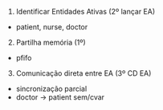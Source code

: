 1) Identificar Entidades Ativas (2º lançar EA)
- patient, nurse, doctor

2) Partilha memória (1º)
- pfifo

3) Comunicação direta entre EA (3º CD EA)
- sincronização parcial
- doctor -> patient
      sem/cvar
